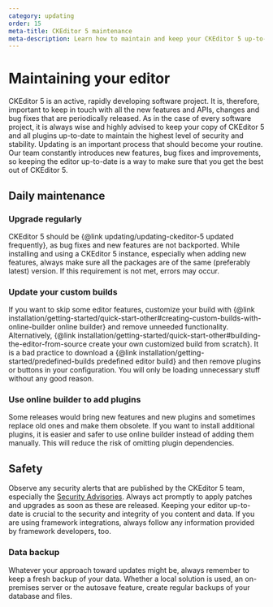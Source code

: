 ```yaml
---
category: updating
order: 15
meta-title: CKEditor 5 maintenance
meta-description: Learn how to maintain and keep your CKEditor 5 up-to-date at all times.
---
```


# Maintaining your editor

CKEditor&nbsp;5 is an active, rapidly developing software project. It is, therefore, important to keep in touch with all the new features and APIs, changes and bug fixes that are periodically released. As in the case of every software project, it is always wise and highly advised to keep your copy of CKEditor&nbsp;5 and all plugins up-to-date to maintain the highest level of security and stability. Updating is an important process that should become your routine. Our team constantly introduces new features, bug fixes and improvements, so keeping the editor up-to-date is a way to make sure that you get the best out of CKEditor&nbsp;5.

## Daily maintenance

### Upgrade regularly

CKEditor&nbsp;5 should be {@link updating/updating-ckeditor-5 updated frequently}, as bug fixes and new features are not backported. While installing and using a CKEditor&nbsp;5 instance, especially when adding new features, always make sure all the packages are of the same (preferably latest) version. If this requirement is not met, errors may occur.

### Update your custom builds

If you want to skip some editor features, customize your build with {@link installation/getting-started/quick-start-other#creating-custom-builds-with-online-builder online builder} and remove unneeded functionality. Alternatively, {@link installation/getting-started/quick-start-other#building-the-editor-from-source create your own customized build from scratch}. It is a bad practice to download a {@link installation/getting-started/predefined-builds predefined editor build} and then remove plugins or buttons in your configuration. You will only be loading unnecessary stuff without any good reason.

### Use online builder to add plugins

Some releases would bring new features and new plugins and sometimes replace old ones and make them obsolete. If you want to install additional plugins, it is easier and safer to use online builder instead of adding them manually. This will reduce the risk of omitting plugin dependencies.

## Safety

Observe any security alerts that are published by the CKEditor&nbsp;5 team, especially the [Security Advisories](https://github.com/ckeditor/ckeditor5/security/advisories). Always act promptly to apply patches and upgrades as soon as these are released. Keeping your editor up-to-date is crucial to the security and integrity of you content and data. If you are using framework integrations, always follow any information provided by framework developers, too.

### Data backup

Whatever your approach toward updates might be, always remember to keep a fresh backup of your data. Whether a local solution is used, an on-premises server or the autosave feature, create regular backups of your database and files.
